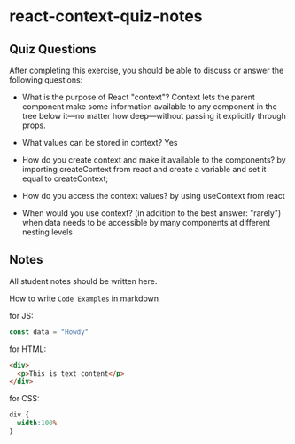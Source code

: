 # react-context-quiz-notes

## Quiz Questions

After completing this exercise, you should be able to discuss or answer the following questions:

- What is the purpose of React "context"?
Context lets the parent component make some information available to any component in the tree below it—no matter how deep—without passing it explicitly through props.

- What values can be stored in context?
Yes

- How do you create context and make it available to the components?
by importing createContext from react and create a variable and set it equal to createContext;

- How do you access the context values?
by using useContext from react

- When would you use context? (in addition to the best answer: "rarely")
when data needs to be accessible by many components at different nesting levels


## Notes

All student notes should be written here.


How to write `Code Examples` in markdown

for JS:
```javascript
const data = "Howdy"
```

for HTML:
```html
<div>
  <p>This is text content</p>
</div>
```

for CSS:
```css
div {
  width:100%
}
```
